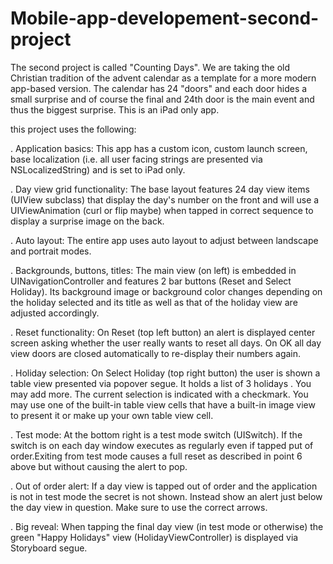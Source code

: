 # Mobile-app-developement-second-project

The second project  is called "Counting Days". We are taking the old Christian tradition of the advent calendar as a template for a more modern app-based version. The calendar has 24 "doors" and each door hides a small surprise and of course the final and 24th door is the main event and thus the biggest surprise. This is an iPad only app.

this project uses the following:

. Application basics:
This app has a custom icon, custom launch screen, base localization (i.e. all user facing strings are presented via NSLocalizedString) and is set to iPad only.

. Day view grid functionality:
The base layout features 24 day view items (UIView subclass) that display the day's number on the front and will use a UIViewAnimation (curl or flip maybe) when tapped in correct sequence to display a surprise image on the back.

. Auto layout:
The entire app uses auto layout to adjust between landscape and portrait modes.

. Backgrounds, buttons, titles:
The main view (on left) is embedded in UINavigationController and features 2 bar buttons (Reset and Select Holiday). Its background image or background color changes depending on the holiday selected and its title as well as that of the holiday view are adjusted accordingly.

. Reset functionality:
On Reset (top left button) an alert is displayed center screen asking whether the user really wants to reset all days. On OK all day view doors are closed automatically to re-display their numbers again.

. Holiday selection:
On Select Holiday (top right button) the user is shown a table view presented via popover segue. It holds a list of 3 holidays . You may add more. The current selection is indicated with a checkmark. You may use one of the built-in table view cells that have a built-in image view to present it or make up your own table view cell.

. Test mode:
At the bottom right is a test mode switch (UISwitch). If the switch is on each day window executes as regularly even if tapped put of order.Exiting from test mode causes a full reset as described in point 6 above but without causing the alert to pop.

. Out of order alert:
If a day view is tapped out of order and the application is not in test mode the secret is not shown. Instead show an alert just below the day view in question. Make sure to use the correct arrows.

. Big reveal:
When tapping the final day view (in test mode or otherwise) the green "Happy Holidays" view (HolidayViewController) is displayed via Storyboard segue.
